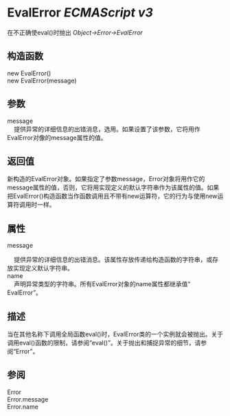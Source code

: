 # EvalError _ECMAScript v3_

在不正确使eval()时抛出 _Object->Error->EvalError_

## 构造函数

new EvalError()  
new EvalError(message)

## 参数

message  
    提供异常的详细信息的出错消息，选用。如果设置了该参数，它将用作EvalError对像的message属性的值。

## 返回值

新构造的EvalError对象。如果指定了参数message，Error对象将用作它的message属性的值，否则，它将用实现定义的默认字符串作为该属性的值。如果把EvalError()构造函数当作函数调用且不带有new运算符，它的行为与使用new运算符调用时一样。

## 属性

message  
    提供异常的详细信息的出错消息。该属性存放传递给构造函数的字符串，或存放实现定义默认字符串。  
name  
    声明异常类型的字符串。所有EvalError对象的name属性都继承值“ EvalError”。

## 描述

当在其他名称下调用全局函数eval()时，EvalError类的一个实例就会被抛出。关于调用eval()函数的限制，请参阅“eval()”。关于抛出和捕捉异常的细节，请参阅“Error”。

## 参阅

Error  
Error.message  
Error.name


